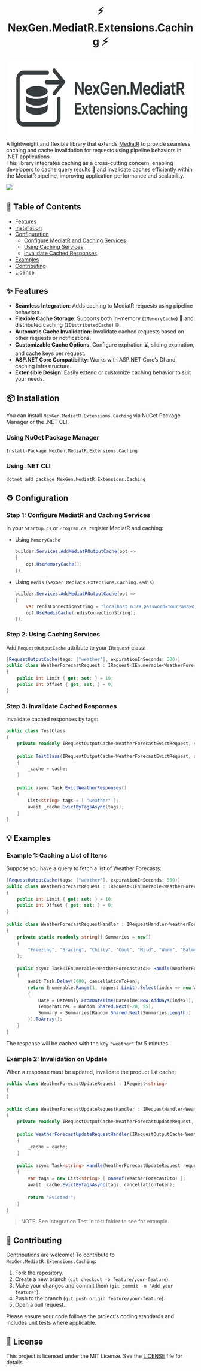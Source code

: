 ﻿<div align="center">
  <h1>⚡ NexGen.MediatR.Extensions.Caching ⚡</h1>
  <img src="assets/images/logo.png" height="200">
</div>

A lightweight and flexible library that extends [MediatR](https://github.com/jbogard/MediatR) to provide seamless caching and cache invalidation for requests using pipeline behaviors in .NET applications.  
This library integrates caching as a cross-cutting concern, enabling developers to cache query results 🚀 and invalidate caches efficiently within the MediatR pipeline, improving application performance and scalability.

<a href="https://github.com/MatinGhanbari/NexGen.MediatR.Extensions.Caching/actions/workflows/build.yml">
  <img src="https://github.com/MatinGhanbari/NexGen.MediatR.Extensions.Caching/actions/workflows/build.yml/badge.svg">
</a>

## 📑 Table of Contents

- [Features](#-features)
- [Installation](#-installation)
- [Configuration](#%EF%B8%8F-configuration)
  - [Configure MediatR and Caching Services](#step-1-configure-mediatr-and-caching-services)
  - [Using Caching Services](#step-2-using-caching-services)
  - [Invalidate Cached Responses](#step-3-invalidate-cached-responses)
- [Examples](#-examples)
- [Contributing](#-contributing)
- [License](#-license)

## ✨ Features

- **Seamless Integration**: Adds caching to MediatR requests using pipeline behaviors.
- **Flexible Cache Storage**: Supports both in-memory (`IMemoryCache`) 💾 and distributed caching (`IDistributedCache`) 🌐.
- **Automatic Cache Invalidation**: Invalidate cached requests based on other requests or notifications.
- **Customizable Cache Options**: Configure expiration ⏳, sliding expiration, and cache keys per request.
- **ASP.NET Core Compatibility**: Works with ASP.NET Core’s DI and caching infrastructure.
- **Extensible Design**: Easily extend or customize caching behavior to suit your needs.

## 📦 Installation

You can install `NexGen.MediatR.Extensions.Caching` via NuGet Package Manager or the .NET CLI.

### Using NuGet Package Manager

```bash
Install-Package NexGen.MediatR.Extensions.Caching
```

### Using .NET CLI

```bash
dotnet add package NexGen.MediatR.Extensions.Caching
```

## ⚙️ Configuration

### Step 1: Configure MediatR and Caching Services

In your `Startup.cs` or `Program.cs`, register MediatR and caching:

- Using `MemoryCache`

  ```csharp
  builder.Services.AddMediatROutputCache(opt =>
  {
      opt.UseMemoryCache();
  });
  ```

- Using `Redis` (`NexGen.MediatR.Extensions.Caching.Redis`)

  ```csharp
  builder.Services.AddMediatROutputCache(opt =>
  {
      var redisConnectionString = "localhost:6379,password=YourPassword";
      opt.UseRedisCache(redisConnectionString);
  });
  ```

### Step 2: Using Caching Services

Add `RequestOutputCache` attribute to your `IRequest` class:

```csharp
[RequestOutputCache(tags: ["weather"], expirationInSeconds: 300)]
public class WeatherForecastRequest : IRequest<IEnumerable<WeatherForecastDto>>
{
    public int Limit { get; set; } = 10;
    public int Offset { get; set; } = 0;
}
```

### Step 3: Invalidate Cached Responses

Invalidate cached responses by tags:

```csharp
public class TestClass
{
    private readonly IRequestOutputCache<WeatherForecastEvictRequest, string> _cache;

    public TestClass(IRequestOutputCache<WeatherForecastEvictRequest, string> cache)
    {
        _cache = cache;
    }

    public async Task EvictWeatherResponses()
    {
        List<string> tags = [ "weather" ];
        await _cache.EvictByTagsAsync(tags);
    }
}
```

## 💡 Examples

### Example 1: Caching a List of Items

Suppose you have a query to fetch a list of Weather Forecasts:

```csharp
[RequestOutputCache(tags: ["weather"], expirationInSeconds: 300)]
public class WeatherForecastRequest : IRequest<IEnumerable<WeatherForecastDto>>
{
    public int Limit { get; set; } = 10;
    public int Offset { get; set; } = 0;
}

public class WeatherForecastRequestHandler : IRequestHandler<WeatherForecastRequest, IEnumerable<WeatherForecastDto>>
{
    private static readonly string[] Summaries = new[]
    {
        "Freezing", "Bracing", "Chilly", "Cool", "Mild", "Warm", "Balmy", "Hot", "Sweltering", "Scorching"
    };

    public async Task<IEnumerable<WeatherForecastDto>> Handle(WeatherForecastRequest request, CancellationToken cancellationToken)
    {
        await Task.Delay(2000, cancellationToken);
        return Enumerable.Range(1, request.Limit).Select(index => new WeatherForecastDto
        {
            Date = DateOnly.FromDateTime(DateTime.Now.AddDays(index)),
            TemperatureC = Random.Shared.Next(-20, 55),
            Summary = Summaries[Random.Shared.Next(Summaries.Length)]
        }).ToArray();
    }
}
```

The response will be cached with the key `"weather"` for 5 minutes.

### Example 2: Invalidation on Update

When a response must be updated, invalidate the product list cache:

```csharp
public class WeatherForecastUpdateRequest : IRequest<string>
{
}

public class WeatherForecastUpdateRequestHandler : IRequestHandler<WeatherForecastUpdateRequest, string>
{
    private readonly IRequestOutputCache<WeatherForecastUpdateRequest, string> _cache;

    public WeatherForecastUpdateRequestHandler(IRequestOutputCache<WeatherForecastUpdateRequest, string> cache)
    {
        _cache = cache;
    }

    public async Task<string> Handle(WeatherForecastUpdateRequest request, CancellationToken cancellationToken)
    {
        var tags = new List<string> { nameof(WeatherForecastDto) };
        await _cache.EvictByTagsAsync(tags, cancellationToken);

        return "Evicted!";
    }
}
```

> NOTE: See Integration Test in test folder to see for example.

## 🤝 Contributing

Contributions are welcome! To contribute to `NexGen.MediatR.Extensions.Caching`:

1. Fork the repository.
2. Create a new branch (`git checkout -b feature/your-feature`).
3. Make your changes and commit them (`git commit -m "Add your feature"`).
4. Push to the branch (`git push origin feature/your-feature`).
5. Open a pull request.

Please ensure your code follows the project's coding standards and includes unit tests where applicable.

## 📃 License

This project is licensed under the MIT License. See the [LICENSE](LICENSE) file for details.
